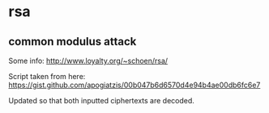 # rsa
## common modulus attack
Some info: http://www.loyalty.org/~schoen/rsa/
  
Script taken from here: https://gist.github.com/apogiatzis/00b047b6d6570d4e94b4ae00db6fc6e7  
  
Updated so that both inputted ciphertexts are decoded.
